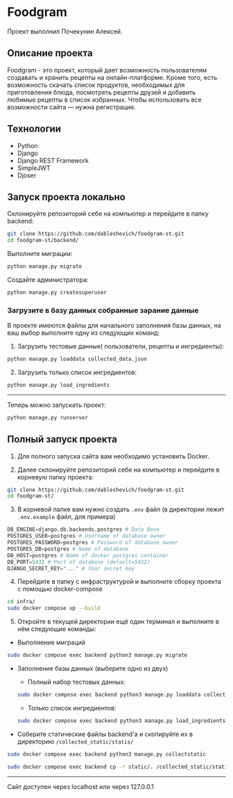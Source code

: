 # Foodgram
Проект выполнил Почекунин Алексей.
## Описание проекта
Foodgram - это проект, который дает возможность пользователям создавать и хранить рецепты на онлайн-платформе. Кроме того, есть возможность скачать список продуктов, необходимых для приготовления блюда, посмотреть рецепты друзей и добавить любимые рецепты в список избранных.
Чтобы использовать все возможности сайта — нужна регистрация.
## Технологии
- Python
- Django
- Django REST Framework
- SimpleJWT
- Djoser
## Запуск проекта локально

Склонируйте репозиторий себе на компьютер и перейдите в папку backend:
``` bash
git clone https://github.com/dableshevich/foodgram-st.git
cd foodgram-st/backend/
```

Выполните миграции:
``` BASH
python manage.py migrate
```
Создайте администратора:
``` BASH
python manage.py createsuperuser
```

### Загрузите в базу данных собранные зарание данные
В проекте имеются файлы для начального заполнения базы данных, на ваш выбор выполните одну из следующих команд:
1) Загрузить тестовые данные( пользователи, рецепты и ингредиенты):
``` BASH
python manage.py loaddata collected_data.json
```
2) Загрузить только список ингредиентов:
``` BASH
python manage.py load_ingredients
```
---
Теперь можно запускать проект:
``` BASH
python manage.py runserver
```
## Полный запуск проекта
1) Для полного запуска сайта вам необходимо установить Docker.
   
2) Далее склонируйте репозиторий себе на компьютер и перейдите в корневую папку проекта:
``` bash
git clone https://github.com/dableshevich/foodgram-st.git
cd foodgram-st/
```

3) В корневой папке вам нужно создать `.env` файл (в директории лежит `.env.example` файл, для примера)
``` python
DB_ENGINE=django.db.backends.postgres # Data Base
POSTGRES_USER=postgres # Username of database owner
POSTGRES_PASSWORD=postgres # Password of database owner
POSTGRES_DB=postgres # Name of database
DB_HOST=postgres # Name of docker postgres container
DB_PORT=5432 # Port of database (default=5432)
DJANGO_SECRET_KEY="..." # Your secret key
```

4) Перейдите в папку с инфраструктурой и выполните сборку проекта с помощью docker-compose
``` bash
cd infra/
sudo docker compose up --build
```

5) Откройте в текущей директории ещё один терминал и выполните в нём следующие команды:
- Выполнение миграций
``` bash
sudo docker compose exec backend python3 manage.py migrate
```
- Заполнение базы данных (выберите одно из двух)
    - Полный набор тестовых данных:
    ``` BASH
    sudo docker compose exec backend python3 manage.py loaddata collected_data.json              
    ```
    - Только список ингредиентов:
    ``` BASH
    sudo docker compose exec backend python3 manage.py load_ingredients
    ```

- Соберите статические файлы backend'а и скопируйте их в директорию `/collected_static/statis/`
``` BASH
sudo docker compose exec backend python3 manage.py collectstatic
```
``` BASH
sudo docker compose exec backend cp -r static/. /collected_static/static/
```
---
Сайт доступен через localhost или через 127.0.0.1
